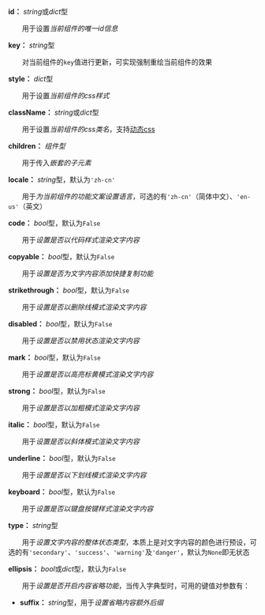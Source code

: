 **id：** *string*或*dict*型

　　用于设置*当前组件的唯一id信息*

**key：** *string*型

　　对当前组件的`key`值进行更新，可实现强制重绘当前组件的效果

**style：** *dict*型

　　用于设置*当前组件的css样式*

**className：** *string*或*dict*型

　　用于设置*当前组件的css类名*，支持[动态css](/advanced-classname)

**children：** *组件型*

　　用于传入*嵌套的子元素*

**locale：** *string*型，默认为`'zh-cn'`

　　用于*为当前组件的功能文案设置语言*，可选的有`'zh-cn'`（简体中文）、`'en-us'`（英文）

**code：** *bool*型，默认为`False`

　　用于*设置是否以代码样式渲染文字内容*

**copyable：** *bool*型，默认为`False`

　　用于*设置是否为文字内容添加快捷复制功能*

**strikethrough：** *bool*型，默认为`False`

　　用于*设置是否以删除线模式渲染文字内容*

**disabled：** *bool*型，默认为`False`

　　用于*设置是否以禁用状态渲染文字内容*

**mark：** *bool*型，默认为`False`

　　用于*设置是否以高亮标黄模式渲染文字内容*

**strong：** *bool*型，默认为`False`

　　用于*设置是否以加粗模式渲染文字内容*

**italic：** *bool*型，默认为`False`

　　用于*设置是否以斜体模式渲染文字内容*

**underline：** *bool*型，默认为`False`

　　用于*设置是否以下划线模式渲染文字内容*

**keyboard：** *bool*型，默认为`False`

　　用于*设置是否以键盘按键样式渲染文字内容*

**type：** *string*型

　　用于*设置文字内容的整体状态类型*，本质上是对文字内容的颜色进行预设，可选的有`'secondary'`、`'success'`、`'warning'`及`'danger'`，默认为`None`即无状态

**ellipsis：** *bool*或*dict*型，默认为`False`

　　用于*设置是否开启内容省略功能*，当传入字典型时，可用的键值对参数有：

- **suffix：** *string*型，用于*设置省略内容额外后缀*